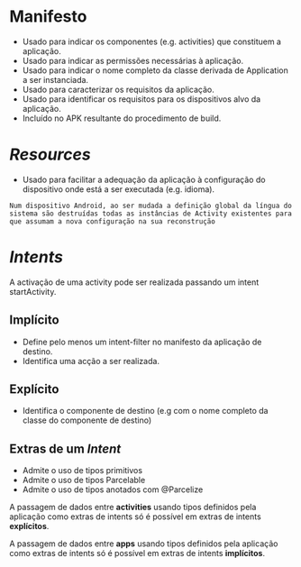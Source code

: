 # __Manifesto__

* Usado para indicar os componentes (e.g. activities) que constituem a aplicação.
* Usado para indicar as permissões necessárias à aplicação.
* Usado para indicar o nome completo da classe derivada de Application a ser instanciada.
* Usado para caracterizar os requisitos da aplicação.
* Usado para identificar os requisitos para os dispositivos alvo da aplicação.
* Incluído no APK resultante do procedimento de build.

#

# ___Resources___

* Usado para facilitar a adequação da aplicação à configuração do dispositivo onde está a ser executada (e.g. idioma).


``Num dispositivo Android, ao ser mudada a definição global da língua do sistema são destruídas todas as instâncias de Activity existentes para que assumam a nova configuração na sua reconstrução``

#

# ___Intents___

A activação de uma activity pode ser realizada passando um intent startActivity.

## __Implícito__

* Define pelo menos um intent-filter no manifesto da aplicação de destino.
* Identifica uma acção a ser realizada.

## __Explícito__

* Identifica o componente de destino (e.g com o nome completo da classe do componente de destino)



## __Extras de um__ ___Intent___

* Admite o uso de tipos primitivos
* Admite o uso de tipos Parcelable
* Admite o uso de tipos anotados com @Parcelize

A passagem de dados entre __activities__ usando tipos definidos pela aplicação como extras de intents só é possível em extras de intents __explícitos__.

A passagem de dados entre __apps__ usando tipos definidos pela aplicação como extras de intents só é possível em extras de intents __implícitos__.

